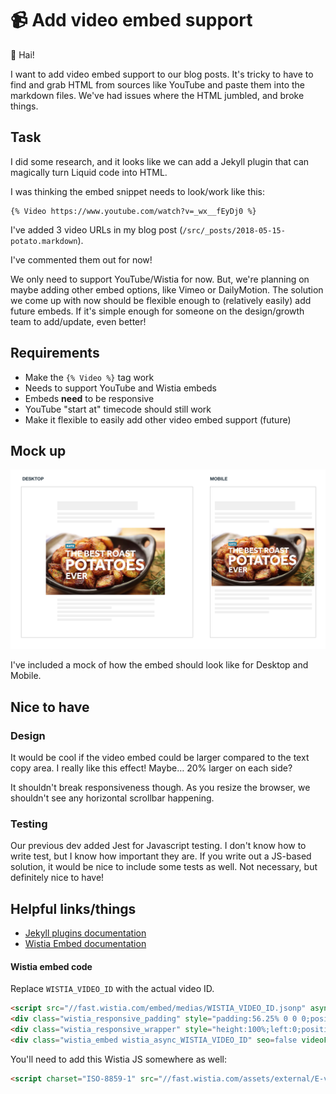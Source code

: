 # 📹 Add video embed support

👋 Hai!

I want to add video embed support to our blog posts. It's tricky to have to find and grab HTML from sources like YouTube and paste them into the markdown files. We've had issues where the HTML jumbled, and broke things.


## Task

I did some research, and it looks like we can add a Jekyll plugin that can magically turn Liquid code into HTML.

I was thinking the embed snippet needs to look/work like this:

```
{% Video https://www.youtube.com/watch?v=_wx__fEyDj0 %}
```

I've added 3 video URLs in my blog post (`/src/_posts/2018-05-15-potato.markdown`).

I've commented them out for now!

We only need to support YouTube/Wistia for now. But, we're planning on maybe adding other embed options, like Vimeo or DailyMotion. The solution we come up with now should be flexible enough to (relatively easily) add future embeds. If it's simple enough for someone on the design/growth team to add/update, even better!


## Requirements
* Make the `{% Video %}` tag work
* Needs to support YouTube and Wistia embeds
* Embeds **need** to be responsive
* YouTube "start at" timecode should still work
* Make it flexible to easily add other video embed support (future)



## Mock up

![mockup](./images/video-embed-mockup.png)

I've included a mock of how the embed should look like for Desktop and Mobile.



## Nice to have

### Design

It would be cool if the video embed could be larger compared to the text copy area. I really like this effect! Maybe… 20% larger on each side?

It shouldn't break responsiveness though. As you resize the browser, we shouldn't see any horizontal scrollbar happening.


### Testing

Our previous dev added Jest for Javascript testing. I don't know how to write test, but I know how important they are. If you write out a JS-based solution, it would be nice to include some tests as well. Not necessary, but definitely nice to have!


## Helpful links/things

* [Jekyll plugins documentation](https://jekyllrb.com/docs/plugins/)
* [Wistia Embed documentation](https://wistia.com/support/developers/async-embeds)


#### Wistia embed code

Replace `WISTIA_VIDEO_ID` with the actual video ID.

```html
<script src="//fast.wistia.com/embed/medias/WISTIA_VIDEO_ID.jsonp" async></script>
<div class="wistia_responsive_padding" style="padding:56.25% 0 0 0;position:relative;">
<div class="wistia_responsive_wrapper" style="height:100%;left:0;position:absolute;top:0;width:100%;">
<div class="wistia_embed wistia_async_WISTIA_VIDEO_ID" seo=false videoFoam=true" style="height:100%;width:100%">&nbsp;</div></div></div>
```

You'll need to add this Wistia JS somewhere as well:

```html
<script charset="ISO-8859-1" src="//fast.wistia.com/assets/external/E-v1.js" async></script>
```
